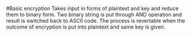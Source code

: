 #Basic encryption
Takes input in forms of plaintext and key and reduce them to binary form.
Two binary string is put through AND operation and result is switched back to ASCII code.
The process is revertable when the outcome of encryption is put into plaintext and same key is given.
